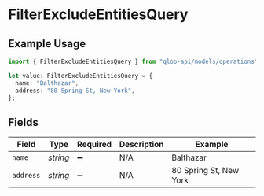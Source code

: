 # FilterExcludeEntitiesQuery

## Example Usage

```typescript
import { FilterExcludeEntitiesQuery } from "qloo-api/models/operations";

let value: FilterExcludeEntitiesQuery = {
  name: "Balthazar",
  address: "80 Spring St, New York",
};
```

## Fields

| Field                  | Type                   | Required               | Description            | Example                |
| ---------------------- | ---------------------- | ---------------------- | ---------------------- | ---------------------- |
| `name`                 | *string*               | :heavy_minus_sign:     | N/A                    | Balthazar              |
| `address`              | *string*               | :heavy_minus_sign:     | N/A                    | 80 Spring St, New York |